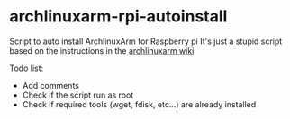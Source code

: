 # archlinuxarm-rpi-autoinstall
Script to auto install ArchlinuxArm for Raspberry pi
It's just a stupid script based on the instructions in the [archlinuxarm wiki](https://archlinuxarm.org/platforms/armv6/raspberry-pi)

Todo list:
- Add comments
- Check if the script run as root
- Check if required tools (wget, fdisk, etc...) are already installed
